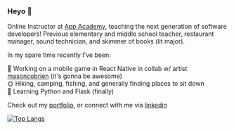 ### Heyo 👋

Online Instructor at [App Academy](https://www.appacademy.io/), teaching the next generation of software developers! Previous elementary and middle school teacher, restaurant manager, sound technician, and skimmer of books (lit major).

In my spare time recently I've been:

🎯 Working on a mobile game in React Native in collab w/ artist [masoncobrien](https://masoncobrien.com/) (it's gonna be awesome)  
🌞 Hiking, camping, fishing, and generally finding places to sit down   
🐍 Learning Python and Flask (finally)   

Check out my [portfolio](https://www.ahrampy.com), or connect with me via [linkedin](https://www.linkedin.com/in/adrian-rampy-1b8924198/)

[![Top Langs](https://github-readme-stats.vercel.app/api/top-langs/?username=ahrampy&langs_count=8&layout=compact)](https://github.com/anuraghazra/github-readme-stats)
